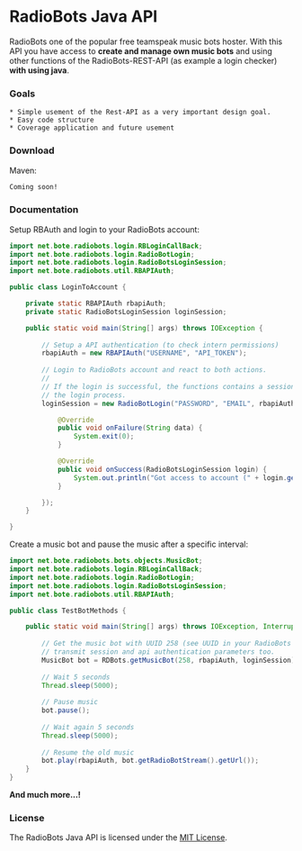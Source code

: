 # RadioBots Java API

RadioBots one of the popular free teamspeak music bots hoster. With this API you have access to **create and manage own 
music bots** and using other functions of the RadioBots-REST-API (as example a login checker) **with using java**.

### Goals
    * Simple usement of the Rest-API as a very important design goal.
    * Easy code structure
    * Coverage application and future usement
    
### Download

Maven:
```xml
Coming soon!
```

### Documentation

Setup RBAuth and login to your RadioBots account:

````java
import net.bote.radiobots.login.RBLoginCallBack;
import net.bote.radiobots.login.RadioBotLogin;
import net.bote.radiobots.login.RadioBotsLoginSession;
import net.bote.radiobots.util.RBAPIAuth;

public class LoginToAccount {

    private static RBAPIAuth rbapiAuth;
    private static RadioBotsLoginSession loginSession;

    public static void main(String[] args) throws IOException {
        
        // Setup a API authentication (to check intern permissions)
        rbapiAuth = new RBAPIAuth("USERNAME", "API_TOKEN");
        
        // Login to RadioBots account and react to both actions.
        //
        // If the login is successful, the functions contains a session object. This class contains all values of
        // the login process.
        loginSession = new RadioBotLogin("PASSWORD", "EMAIL", rbapiAuth).login(new RBLoginCallBack() {

            @Override
            public void onFailure(String data) {
                System.exit(0);
            }

            @Override
            public void onSuccess(RadioBotsLoginSession login) {
                System.out.println("Got access to account (" + login.getUserid() + ") => " + login.getRadioBotLogin().getEmail());
            }

        });
    }

}
````

Create a music bot and pause the music after a specific interval:

````java
import net.bote.radiobots.bots.objects.MusicBot;
import net.bote.radiobots.login.RBLoginCallBack;
import net.bote.radiobots.login.RadioBotLogin;
import net.bote.radiobots.login.RadioBotsLoginSession;
import net.bote.radiobots.util.RBAPIAuth;

public class TestBotMethods {

    public static void main(String[] args) throws IOException, InterruptedException {
        
        // Get the music bot with UUID 258 (see UUID in your RadioBots Interface)
        // transmit session and api authentication parameters too.
        MusicBot bot = RDBots.getMusicBot(258, rbapiAuth, loginSession);
        
        // Wait 5 seconds
        Thread.sleep(5000);
        
        // Pause music
        bot.pause();
        
        // Wait again 5 seconds
        Thread.sleep(5000);
        
        // Resume the old music
        bot.play(rbapiAuth, bot.getRadioBotStream().getUrl());
    }
}
````

**And much more...!**

### License

The RadioBots Java API is licensed under the [MIT License](LICENSE).
